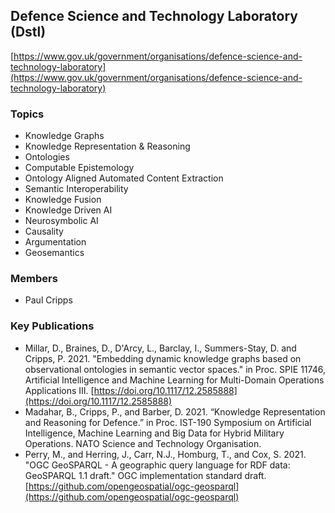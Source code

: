 ## Defence Science and Technology Laboratory (Dstl)
[https://www.gov.uk/government/organisations/defence-science-and-technology-laboratory](https://www.gov.uk/government/organisations/defence-science-and-technology-laboratory)

### Topics
- Knowledge Graphs
- Knowledge Representation & Reasoning
- Ontologies
- Computable Epistemology
- Ontology Aligned Automated Content Extraction
- Semantic Interoperability
- Knowledge Fusion
- Knowledge Driven AI
- Neurosymbolic AI
- Causality
- Argumentation
- Geosemantics 

### Members
- Paul Cripps

### Key Publications
- Millar, D., Braines, D., D'Arcy, L., Barclay, I., Summers-Stay, D. and Cripps, P. 2021. "Embedding dynamic knowledge graphs based on observational ontologies in semantic vector spaces." in Proc. SPIE 11746, Artificial Intelligence and Machine Learning for Multi-Domain Operations Applications III. [https://doi.org/10.1117/12.2585888](https://doi.org/10.1117/12.2585888)
- Madahar, B., Cripps, P., and Barber, D. 2021. “Knowledge Representation and Reasoning for Defence.” in Proc. IST-190 Symposium on Artificial Intelligence, Machine Learning and Big Data for Hybrid Military Operations. NATO Science and Technology Organisation.
- Perry, M., and Herring, J., Carr, N.J., Homburg, T., and Cox, S. 2021. "OGC GeoSPARQL - A geographic query language for RDF data: GeoSPARQL 1.1 draft." OGC implementation standard draft. [https://github.com/opengeospatial/ogc-geosparql](https://github.com/opengeospatial/ogc-geosparql)
